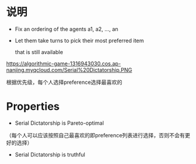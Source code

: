 # 说明

- Fix an ordering of the agents a1, a2, …, an

- Let them take turns to pick their most preferred item 

  that is still available

https://algorithmic-game-1316943030.cos.ap-nanjing.myqcloud.com/Serial%20Dictatorship.PNG

根据优先级，每个人选择preference选择最喜欢的

# Properties

- Serial Dictatorship is Pareto-optimal

​	（每个人可以应该按照自己最喜欢的即preference列表进行选择，否则不会有更好的选择）

- Serial Dictatorship is truthful